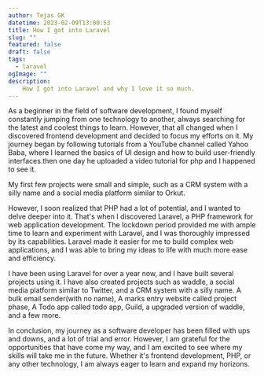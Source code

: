 ```yaml
---
author: Tejas GK
datetime: 2023-02-09T13:00:53
title: How I got into Laravel
slug: ""
featured: false
draft: false
tags:
  - laravel
ogImage: ""
description:
    How I got into Laravel and why I love it so much.
---
```


As a beginner in the field of software development, I found myself constantly jumping from one technology to another, always searching for the latest and coolest things to learn. However, that all changed when I discovered frontend development and decided to focus my efforts on it. My journey began by following tutorials from a YouTube channel called Yahoo Baba, where I learned the basics of UI design and how to build user-friendly interfaces.then one day he uploaded a video tutorial for php and I happened to see it.

My first few projects were small and simple, such as a CRM system with a silly name and a social media platform similar to Orkut.

However, I soon realized that PHP had a lot of potential, and I wanted to delve deeper into it. That's when I discovered Laravel, a PHP framework for web application development. The lockdown period provided me with ample time to learn and experiment with Laravel, and I was thoroughly impressed by its capabilities. Laravel made it easier for me to build complex web applications, and I was able to bring my ideas to life with much more ease and efficiency.

I have been using Laravel for over a year now, and I have built several projects using it. I have also created projects such as waddle, a social media platform similar to Twitter, and a CRM system with a silly name. A bulk email sender(with no name),
A marks entry website called project phase, A Todo app called todo app, Guild, a upgraded version of waddle, and a few more.

In conclusion, my journey as a software developer has been filled with ups and downs, and a lot of trial and error. However, I am grateful for the opportunities that have come my way, and I am excited to see where my skills will take me in the future. Whether it's frontend development, PHP, or any other technology, I am always eager to learn and expand my horizons.
